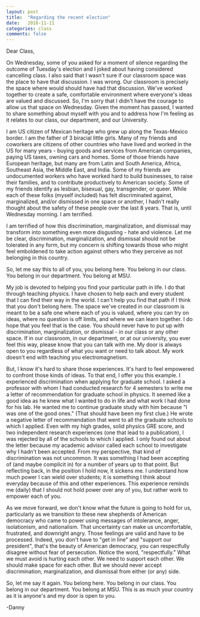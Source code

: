 ```yaml
---
layout: post
title:  "Regarding the recent election"
date:   2016-11-11
categories: class
comments: false
---
```


Dear Class,

On Wednesday, some of you asked for a moment of silence regarding the outcome of Tuesday's election and I joked about having considered cancelling class. I also said that I wasn't sure if our classroom space was the place to have that discussion. I was wrong. Our classroom is precisely the space where would should have had that discussion. We've worked together to create a safe, comfortable environment where everyone's ideas are valued and discussed. So, I'm sorry that I didn't have the courage to allow us that space on Wednesday. Given the moment has passed, I wanted to share something about myself with you and to address how I'm feeling as it relates to our class, our department, and our University.

I am US citizen of Mexican heritage who grew up along the Texas-Mexico border. I am the father of 3 biracial little girls. Many of my friends and coworkers are citizens of other countries who have lived and worked in the US for many years - buying goods and services from American companies, paying US taxes, owning cars and homes. Some of those friends have European heritage, but many are from Latin and South America, Africa, Southeast Asia, the Middle East, and India. Some of my friends are undocumented workers who have worked hard to build businesses, to raise their families, and to contribute productively to American society. Some of my friends identify as lesbian, bisexual, gay, transgender, or queer. While each of these folks (myself included) has felt discriminated against, marginalized, and/or dismissed in one space or another, I hadn't really thought about the safety of these people over the last 8 years. That is, until Wednesday morning. I am terrified.

I am terrified of how this discrimination, marginalization, and dismissal may transform into something even more disgusting - hate and violence. Let me be clear, discrimination, marginalization, and dismissal should not be tolerated in any form, but my concern is shifting towards those who might feel emboldened to take action against others who they perceive as not belonging in this country.

So, let me say this to all of you, you belong here. You belong in our class. You belong in our department. You belong at MSU.

My job is devoted to helping you find your particular path in life. I do that through teaching physics. I have chosen to help each and every student that I can find their way in the world. I can't help you find that path if I think that you don't belong here. The space we've created in our classroom is meant to be a safe one where each of you is valued, where you can try on ideas, where no question is off limits, and where we can learn together. I do hope that you feel that is the case. You should never have to put up with discrimination, marginalization, or dismissal - in our class or any other space. If in our classroom, in our department, or at our university, you ever feel this way, please know that you can talk with me. My door is always open to you regardless of what you want or need to talk about. My work doesn't end with teaching you electromagnetism.

But, I know it's hard to share those experiences. It's hard to feel empowered to confront those kinds of ideas. To that end, I offer you this example. I experienced discrimination when applying for graduate school. I asked a professor with whom I had conducted research for 4 semesters to write me a letter of recommendation for graduate school in physics. It seemed like a good idea as he knew what I wanted to do in life and what work I had done for his lab. He wanted me to continue graduate study with him because "I was one of the good ones." (That should have been my first clue.) He wrote a negative letter of recommendation that went to all the graduate schools to which I applied. Even with my high grades, solid physics GRE score, and two independent research experiences (one that lead to a publication), I was rejected by all of the schools to which I applied. I only found out about the letter because my academic advisor called each school to investigate why I hadn't been accepted. From my perspective, that kind of discrimination was not uncommon. It was something I had been accepting of (and maybe complicit in) for a number of years up to that point. But reflecting back, in the position I hold now, it sickens me. I understand how much power I can wield over students; it is something I think about everyday because of this and other experiences. This experience reminds me (daily) that I should not hold power over any of you, but rather work to empower each of you.

As we move forward, we don't know what the future is going to hold for us, particularly as we transition to these new shepherds of American democracy who came to power using messages of intolerance, anger, isolationism, and nationalism. That uncertainty can make us uncomfortable, frustrated, and downright angry. Those feelings are valid and have to be processed. Indeed, you don't have to "get in line" and "support our president", that's the beauty of American democracy, you can respectfully disagree without fear of persecution. Notice the word, "respectfully." What we must avoid is hurting each other. We need to support each other. We should make space for each other. But we should never accept discrimination, marginalization, and dismissal from either (or any) side.

So, let me say it again. You belong here. You belong in our class. You belong in our department. You belong at MSU. This is as much your country as it is anyone's and my door is open to you.

-Danny
